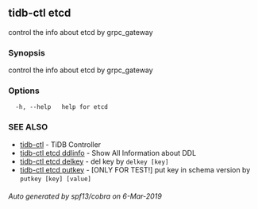 ## tidb-ctl etcd

control the info about etcd by grpc_gateway

### Synopsis


control the info about etcd by grpc_gateway

### Options

```
  -h, --help   help for etcd
```

### SEE ALSO
* [tidb-ctl](tidb-ctl.md)	 - TiDB Controller
* [tidb-ctl etcd ddlinfo](tidb-ctl_etcd_ddlinfo.md)	 - Show All Information about DDL
* [tidb-ctl etcd delkey](tidb-ctl_etcd_delkey.md)	 - del key by `delkey [key]`
* [tidb-ctl etcd putkey](tidb-ctl_etcd_putkey.md)	 - [ONLY FOR TEST!] put key in schema version by `putkey [key] [value]`

###### Auto generated by spf13/cobra on 6-Mar-2019

